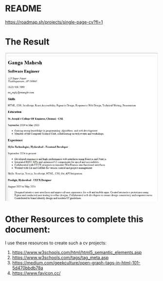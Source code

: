 # README
https://roadmap.sh/projects/single-page-cv?fl=1

# The Result
![Result Image](image.png)

# Other Resources to complete this document:
I use these resources to create such a cv projects:
1)	https://www.w3schools.com/html/html5_semantic_elements.asp
2)  https://www.w3schools.com/tags/tag_meta.asp
3)	https://medium.com/geekculture/open-graph-tags-in-html-101-5d470bbdb78a
4)  https://www.favicon.cc/